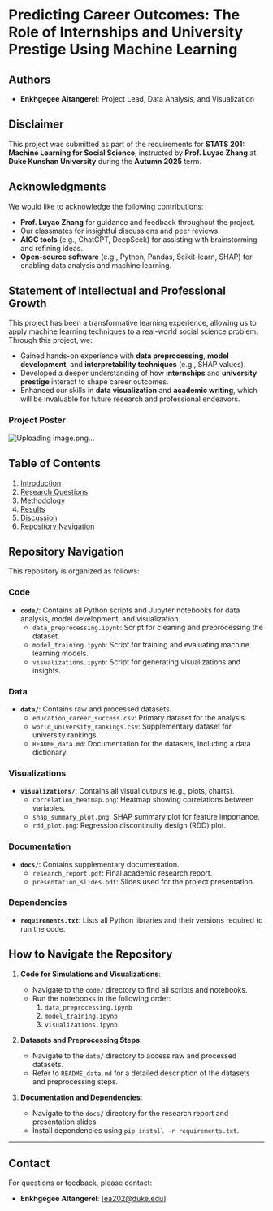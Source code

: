 # Predicting Career Outcomes: The Role of Internships and University Prestige Using Machine Learning

## Authors
- **Enkhgegee Altangerel**: Project Lead, Data Analysis, and Visualization

## Disclaimer
This project was submitted as part of the requirements for **STATS 201: Machine Learning for Social Science**, instructed by **Prof. Luyao Zhang** at **Duke Kunshan University** during the **Autumn 2025** term.

## Acknowledgments
We would like to acknowledge the following contributions:
- **Prof. Luyao Zhang** for guidance and feedback throughout the project.
- Our classmates for insightful discussions and peer reviews.
- **AIGC tools** (e.g., ChatGPT, DeepSeek) for assisting with brainstorming and refining ideas.
- **Open-source software** (e.g., Python, Pandas, Scikit-learn, SHAP) for enabling data analysis and machine learning.

## Statement of Intellectual and Professional Growth
This project has been a transformative learning experience, allowing us to apply machine learning techniques to a real-world social science problem. Through this project, we:
- Gained hands-on experience with **data preprocessing**, **model development**, and **interpretability techniques** (e.g., SHAP values).
- Developed a deeper understanding of how **internships** and **university prestige** interact to shape career outcomes.
- Enhanced our skills in **data visualization** and **academic writing**, which will be invaluable for future research and professional endeavors.


### Project Poster
![Uploading image.png…]()


## Table of Contents
1. [Introduction](#introduction)
2. [Research Questions](#research-questions)
3. [Methodology](#methodology)
4. [Results](#results)
5. [Discussion](#discussion)
6. [Repository Navigation](#repository-navigation)

## Repository Navigation
This repository is organized as follows:

### Code
- **`code/`**: Contains all Python scripts and Jupyter notebooks for data analysis, model development, and visualization.
  - `data_preprocessing.ipynb`: Script for cleaning and preprocessing the dataset.
  - `model_training.ipynb`: Script for training and evaluating machine learning models.
  - `visualizations.ipynb`: Script for generating visualizations and insights.

### Data
- **`data/`**: Contains raw and processed datasets.
  - `education_career_success.csv`: Primary dataset for the analysis.
  - `world_university_rankings.csv`: Supplementary dataset for university rankings.
  - `README_data.md`: Documentation for the datasets, including a data dictionary.

### Visualizations
- **`visualizations/`**: Contains all visual outputs (e.g., plots, charts).
  - `correlation_heatmap.png`: Heatmap showing correlations between variables.
  - `shap_summary_plot.png`: SHAP summary plot for feature importance.
  - `rdd_plot.png`: Regression discontinuity design (RDD) plot.

### Documentation
- **`docs/`**: Contains supplementary documentation.
  - `research_report.pdf`: Final academic research report.
  - `presentation_slides.pdf`: Slides used for the project presentation.

### Dependencies
- **`requirements.txt`**: Lists all Python libraries and their versions required to run the code.

## How to Navigate the Repository
1. **Code for Simulations and Visualizations**:
   - Navigate to the `code/` directory to find all scripts and notebooks.
   - Run the notebooks in the following order:
     1. `data_preprocessing.ipynb`
     2. `model_training.ipynb`
     3. `visualizations.ipynb`

2. **Datasets and Preprocessing Steps**:
   - Navigate to the `data/` directory to access raw and processed datasets.
   - Refer to `README_data.md` for a detailed description of the datasets and preprocessing steps.

3. **Documentation and Dependencies**:
   - Navigate to the `docs/` directory for the research report and presentation slides.
   - Install dependencies using `pip install -r requirements.txt`.

---

## Contact
For questions or feedback, please contact:
- **Enkhgegee Altangerel**: [ea202@duke.edu]
